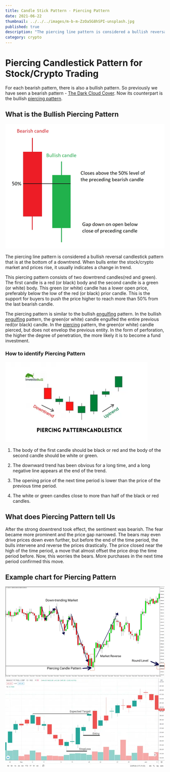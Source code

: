 ```yaml
---
title: Candle Stick Pattern - Piercing Pattern
date: 2021-06-22
thumbnail: ../../../images/m-b-m-ZzOa5G8hSPI-unsplash.jpg
published: true
description: "The piercing line pattern is considered a bullish reversal candlestick pattern that is at the bottom of a downtrend. When bulls enter the stock/crypto market and prices rise, it usually indicates a change in trend."
category: crypto
---
```


# Piercing Candlestick Pattern for Stock/Crypto Trading

For each bearish pattern, there is also a bullish pattern. So previously we have seen a bearish pattern - [The Dark Cloud Cover](https://anothertechs.com/crypto/dark-cloud-cover/).
Now its counterpart is the bullish [piercing pattern](https://anothertechs.com/crypto/piercing-pattern/).

## What is the Bullish Piercing Pattern

![Bullish Piercing Pattern](./piercing-patttern-cnadlestick.webp)

The piercing line pattern is considered a bullish reversal candlestick pattern that is at the bottom of a downtrend. When bulls enter the stock/crypto market and prices rise, it usually indicates a change in trend.

This piercing pattern consists of two downtrend candles(red and green). The first candle is a red (or black) body and the second candle is a green (or white) body. This green (or white) candle has a lower open price, preferably below the low of the red (or black) prior candle. This is the support for buyers to push the price higher to reach more than 50% from the last bearish candle.

The piercing pattern is similar to the bullish [engulfing](https://anothertechs.com/crypto/the-engulfing-pattern/) pattern. In the bullish [engulfing](https://anothertechs.com/crypto/the-engulfing-pattern/) pattern, the green(or white) candle engulfed the entire previous red(or black) candle. In the [piercing](https://anothertechs.com/crypto/piercing-pattern/) pattern, the green(or white) candle pierced, but does not envelop the previous entity. In the form of perforation, the higher the degree of penetration, the more likely it is to become a fund investment.

### How to identify Piercing Pattern

![Bullish Piercing Pattern](./bullish-piercing-pattern.webp "source investobull")

1. The body of the first candle should be black or red and the body of the second candle should be white or green.

2. The downward trend has been obvious for a long time, and a long negative line appears at the end of the trend.

3. The opening price of the next time period is lower than the price of the previous time period.

4. The white or green candles close to more than half of the black or red candles.

## What does Piercing Pattern tell Us

After the strong downtrend took effect, the sentiment was bearish. The fear became more prominent and the price gap narrowed. The bears may even drive prices down even further, but before the end of the time period, the bulls intervene and reverse the prices drastically. The price closed near the high of the time period, a move that almost offset the price drop the time period before. Now, this worries the bears. More purchases in the next time period confirmed this move.

## Example chart for Piercing Pattern

![Piercing Pattern Example 1](./piercing-pattern-exmaple-2.webp "source nothardtrading")
![Piercing Pattern Example 2](./piercing-pattern-exmaple-chart.webp "source investobull")
